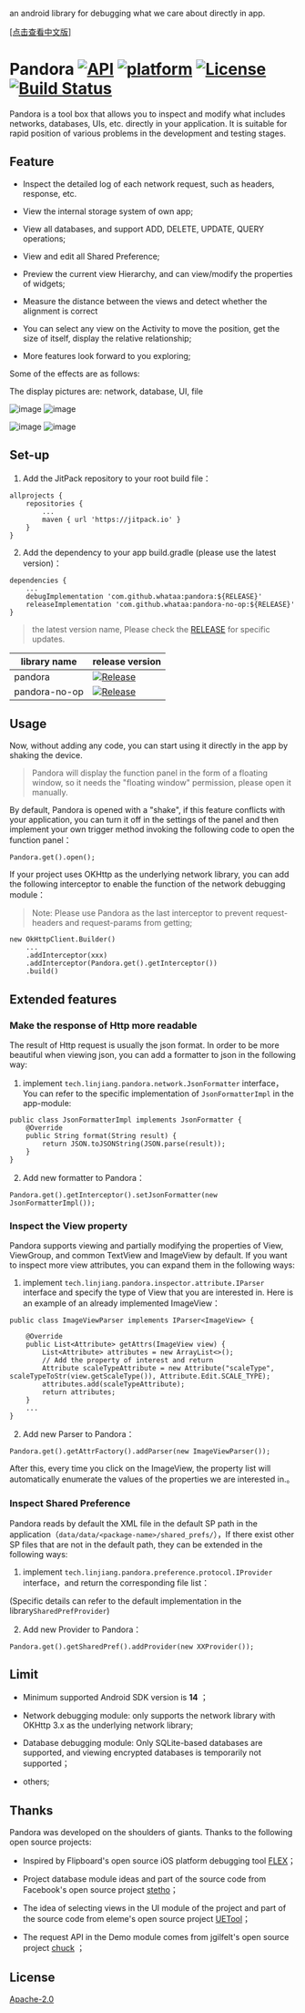 an android library for debugging what we care about directly in app.

 [[点击查看中文版]](https://github.com/whataa/pandora/blob/master/README_CN.md) 


# Pandora [![API](https://img.shields.io/badge/API-14%2B-brightgreen.svg?style=flat)](https://android-arsenal.com/api?level=14) [![platform](https://img.shields.io/badge/platform-android-brightgreen.svg)](https://developer.android.com/index.html)  [![License](https://img.shields.io/badge/license-Apache%202.0-blue.svg)](https://github.com/whataa/pandora-no-op/blob/master/LICENSE) [![Build Status](https://travis-ci.org/whataa/pandora.svg?branch=master)](https://travis-ci.org/whataa/pandora)

Pandora is a tool box that allows you to inspect and modify what includes networks, databases, UIs, etc. directly in your application. It is suitable for rapid position of various problems in the development and testing stages.

## Feature

- Inspect the detailed log of each network request, such as headers, response, etc.
- View the internal storage system of own app;

- View all databases, and support ADD, DELETE, UPDATE, QUERY operations;

- View and edit all Shared Preference;

- Preview the current view Hierarchy, and can view/modify the properties of widgets;

- Measure the distance between the views and detect whether the alignment is correct
- You can select any view on the Activity to move the position, get the size of itself, display the relative relationship;

- More features look forward to you exploring;

Some of the effects are as follows:

The display pictures are: network, database, UI, file

![image](https://note.youdao.com/yws/api/personal/file/WEB5d90fab5127f1cf2664a976380a89418?method=download&shareKey=a9f6caf76cc9abef7d17271b435ca030) ![image](https://note.youdao.com/yws/api/personal/file/WEB681b1401d6f40a7dcdf480b2aff33bef?method=download&shareKey=9e2596df7e42fad75ee3f4fe99766814)

![image](https://note.youdao.com/yws/api/personal/file/WEB46cceded39144f21327bbc113938eb42?method=download&shareKey=6a7a0a7e863a4c75a5f62fcd62d5092a) ![image](https://note.youdao.com/yws/api/personal/file/WEB710b73c107e189afab614b00428b4f7a?method=download&shareKey=d53c1f09302225d6aa293ae023f40d13)

## Set-up

1. Add the JitPack repository to your root build file：
```
allprojects {
    repositories {
        ...
        maven { url 'https://jitpack.io' }
    }
}
```
2. Add the dependency to your app build.gradle (please use the latest version)：
```
dependencies {
    ...
    debugImplementation 'com.github.whataa:pandora:${RELEASE}'
    releaseImplementation 'com.github.whataa:pandora-no-op:${RELEASE}'
}  
```

> the latest version name, Please check the [RELEASE](https://github.com/whataa/pandora/releases) for specific updates.

library name | release version
---|---
pandora | [![Release](https://jitpack.io/v/whataa/pandora.svg)](https://jitpack.io/#whataa/pandora)
pandora-no-op | [![Release](https://jitpack.io/v/whataa/pandora-no-op.svg)](https://jitpack.io/#whataa/pandora-no-op)


## Usage

Now, without adding any code, you can start using it directly in the app by shaking the device.

> Pandora will display the function panel in the form of a floating window, so it needs the "floating window" permission, please open it manually.


By default, Pandora is opened with a "shake", if this feature conflicts with your application, you can turn it off in the settings of the panel and then implement your own trigger method invoking the following code to open the function panel：

```
Pandora.get().open();
```


If your project uses OKHttp as the underlying network library, you can add the following interceptor to enable the function of the network debugging module：

> Note: Please use Pandora as the last interceptor to prevent request-headers and request-params from getting;
```
new OkHttpClient.Builder()
    ...
    .addInterceptor(xxx)
    .addInterceptor(Pandora.get().getInterceptor())
    .build()
```

## Extended features

### Make the response of Http more readable
The result of Http request is usually the json format. In order to be more beautiful when viewing json, you can add a formatter to json in the following way:

1. implement `tech.linjiang.pandora.network.JsonFormatter` interface，You can refer to the specific implementation of `JsonFormatterImpl` in the app-module:
```
public class JsonFormatterImpl implements JsonFormatter {
    @Override
    public String format(String result) {
        return JSON.toJSONString(JSON.parse(result));
    }
}
```

2. Add new formatter to Pandora：
```
Pandora.get().getInterceptor().setJsonFormatter(new JsonFormatterImpl());
```

### Inspect the View property
Pandora supports viewing and partially modifying the properties of View, ViewGroup, and common TextView and ImageView by default. If you want to inspect more view attributes, you can expand them in the following ways:

1. implement `tech.linjiang.pandora.inspector.attribute.IParser` interface and specify the type of View that you are interested in. Here is an example of an already implemented ImageView：
```
public class ImageViewParser implements IParser<ImageView> {

    @Override
    public List<Attribute> getAttrs(ImageView view) {
        List<Attribute> attributes = new ArrayList<>();
        // Add the property of interest and return
        Attribute scaleTypeAttribute = new Attribute("scaleType", scaleTypeToStr(view.getScaleType()), Attribute.Edit.SCALE_TYPE);
        attributes.add(scaleTypeAttribute);
        return attributes;
    }
    ...
}
```
2. Add new Parser to Pandora：
```
Pandora.get().getAttrFactory().addParser(new ImageViewParser());
```
After this, every time you click on the ImageView, the property list will automatically enumerate the values of the properties we are interested in.。

### Inspect Shared Preference
Pandora reads by default the XML file in the default SP path in the application（`data/data/<package-name>/shared_prefs/`），If there exist other SP files that are not in the default path, they can be extended in the following ways: 

1. implement `tech.linjiang.pandora.preference.protocol.IProvider` interface，and return the corresponding file list： 

(Specific details can refer to the default implementation in the library`SharedPrefProvider`)

2. Add new Provider to Pandora：
```
Pandora.get().getSharedPref().addProvider(new XXProvider());
```



## Limit

- Minimum supported Android SDK version is **14** ；

- Network debugging module: only supports the network library with OKHttp 3.x  as the underlying network library;

- Database debugging module: Only SQLite-based databases are supported, and viewing encrypted databases is temporarily not supported；

- others;

## Thanks

Pandora was developed on the shoulders of giants. Thanks to the following open source projects:

- Inspired by Flipboard's open source iOS platform debugging tool [FLEX](https://github.com/Flipboard/FLEX)；

- Project database module ideas and part of the source code from Facebook's open source project [stetho](https://github.com/facebook/stetho)；

- The idea of selecting views in the UI module of the project and part of the source code from eleme's open source project [UETool](https://github.com/eleme/UETool)；

- The request API in the Demo module comes from jgilfelt's open source project [chuck](https://github.com/jgilfelt/chuck) ；

## License
[Apache-2.0](https://opensource.org/licenses/Apache-2.0)
